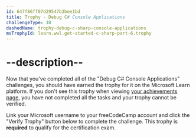 ```yaml
---
id: 647f86ff07d29547b3bee1bd
title: Trophy - Debug C# Console Applications
challengeType: 18
dashedName: trophy-debug-c-sharp-console-applications
msTrophyId: learn.wwl.get-started-c-sharp-part-6.trophy
---
```


# --description--

Now that you've completed all of the "Debug C# Console Applications" challenges, you should have earned the trophy for it on the Microsoft Learn platform. If you don't see this trophy when viewing <a href="https://learn.microsoft.com/users/me/achievements#trophies-section" target="_blank" rel="noreferrer">your achievements page,</a> you have not completed all the tasks and your trophy cannot be verified.

Link your Microsoft username to your freeCodeCamp account and click the "Verify Trophy" button below to complete the challenge. This trophy is **required** to qualify for the certification exam.
